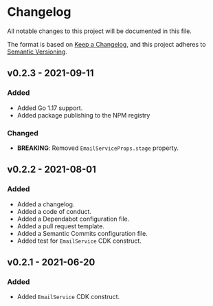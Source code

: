# Changelog

All notable changes to this project will be documented in this file.

The format is based on [Keep a Changelog](https://keepachangelog.com/en/1.0.0/), and this project adheres to [Semantic Versioning](https://semver.org/spec/v2.0.0.html).

## v0.2.3 - 2021-09-11
### Added
* Added Go 1.17 support.
* Added package publishing to the NPM registry

### Changed
* **BREAKING**: Removed ```EmailServiceProps.stage``` property.

## v0.2.2 - 2021-08-01
### Added
* Added a changelog.
* Added a code of conduct.
* Added a Dependabot configuration file.
* Added a pull request template.
* Added a Semantic Commits configuration file.
* Added test for ```EmailService``` CDK construct.

## v0.2.1 - 2021-06-20
### Added
* Added ```EmailService``` CDK construct.